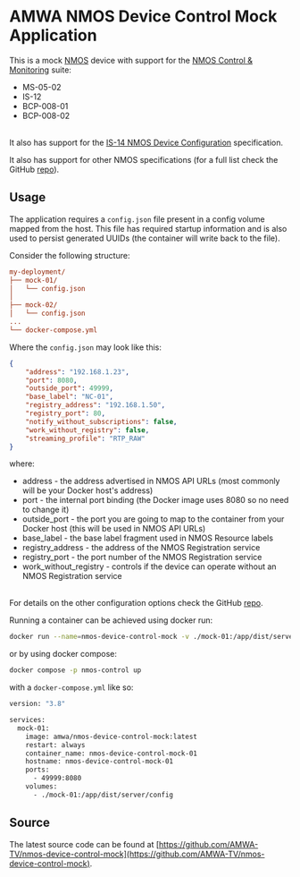 # AMWA NMOS Device Control Mock Application

This is a mock [NMOS](https://specs.amwa.tv/nmos/) device with support for the [NMOS Control & Monitoring](https://specs.amwa.tv/nmos/#device-control--monitoring) suite:

* MS-05-02
* IS-12
* BCP-008-01
* BCP-008-02

<br> It also has support for the [IS-14 NMOS Device Configuration](https://specs.amwa.tv/is-14/) specification.

It also has support for other NMOS specifications (for a full list check the GitHub [repo](https://github.com/AMWA-TV/nmos-device-control-mock)).

## Usage

The application requires a `config.json` file present in a config volume mapped from the host. This file has required startup information and is also used to persist generated UUIDs (the container will write back to the file).

Consider the following structure:

```ini
my-deployment/
├── mock-01/
│   └── config.json
│
├── mock-02/
│   └── config.json
...
└── docker-compose.yml
```

Where the `config.json` may look like this:

```json
{
    "address": "192.168.1.23",
    "port": 8080,
    "outside_port": 49999,
    "base_label": "NC-01",
    "registry_address": "192.168.1.50",
    "registry_port": 80,
    "notify_without_subscriptions": false,
    "work_without_registry": false,
    "streaming_profile": "RTP_RAW"
}
```

where:

* address - the address advertised in NMOS API URLs (most commonly will be your Docker host's address)
* port - the internal port binding (the Docker image uses 8080 so no need to change it)
* outside_port - the port you are going to map to the container from your Docker host (this will be used in NMOS API URLs)
* base_label - the base label fragment used in NMOS Resource labels
* registry_address - the address of the NMOS Registration service
* registry_port - the port number of the NMOS Registration service
* work_without_registry - controls if the device can operate without an NMOS Registration service

<br> For details on the other configuration options check the GitHub [repo](https://github.com/AMWA-TV/nmos-device-control-mock).

Running a container can be achieved using docker run:

```bash
docker run --name=nmos-device-control-mock -v ./mock-01:/app/dist/server/config -p 49999:8080 amwa/nmos-device-control-mock
```

or by using docker compose:

```bash
docker compose -p nmos-control up
```

with a `docker-compose.yml` like so:

```bash
version: "3.8"

services:
  mock-01:
    image: amwa/nmos-device-control-mock:latest
    restart: always
    container_name: nmos-device-control-mock-01
    hostname: nmos-device-control-mock-01
    ports:
      - 49999:8080
    volumes:
      - ./mock-01:/app/dist/server/config
```

## Source

The latest source code can be found at [https://github.com/AMWA-TV/nmos-device-control-mock](https://github.com/AMWA-TV/nmos-device-control-mock).
